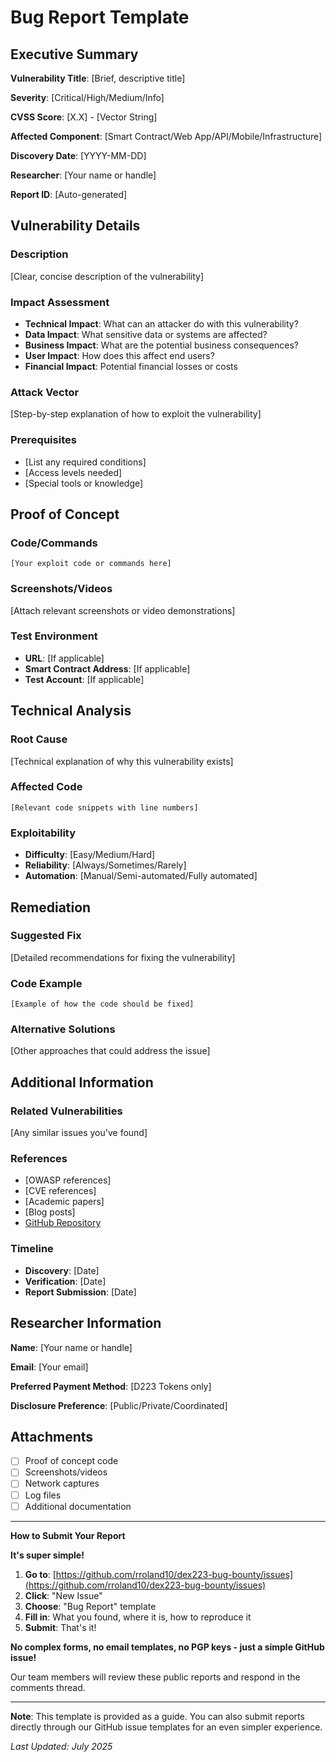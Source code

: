 # Bug Report Template

## Executive Summary

**Vulnerability Title**: [Brief, descriptive title]

**Severity**: [Critical/High/Medium/Info]

**CVSS Score**: [X.X] - [Vector String]

**Affected Component**: [Smart Contract/Web App/API/Mobile/Infrastructure]

**Discovery Date**: [YYYY-MM-DD]

**Researcher**: [Your name or handle]

**Report ID**: [Auto-generated]

## Vulnerability Details

### Description
[Clear, concise description of the vulnerability]

### Impact Assessment
- **Technical Impact**: What can an attacker do with this vulnerability?
- **Data Impact**: What sensitive data or systems are affected?
- **Business Impact**: What are the potential business consequences?
- **User Impact**: How does this affect end users?
- **Financial Impact**: Potential financial losses or costs

### Attack Vector
[Step-by-step explanation of how to exploit the vulnerability]

### Prerequisites
- [List any required conditions]
- [Access levels needed]
- [Special tools or knowledge]

## Proof of Concept

### Code/Commands
```[language]
[Your exploit code or commands here]
```

### Screenshots/Videos
[Attach relevant screenshots or video demonstrations]

### Test Environment
- **URL**: [If applicable]
- **Smart Contract Address**: [If applicable]
- **Test Account**: [If applicable]

## Technical Analysis

### Root Cause
[Technical explanation of why this vulnerability exists]

### Affected Code
```[language]
[Relevant code snippets with line numbers]
```

### Exploitability
- **Difficulty**: [Easy/Medium/Hard]
- **Reliability**: [Always/Sometimes/Rarely]
- **Automation**: [Manual/Semi-automated/Fully automated]

## Remediation

### Suggested Fix
[Detailed recommendations for fixing the vulnerability]

### Code Example
```[language]
[Example of how the code should be fixed]
```

### Alternative Solutions
[Other approaches that could address the issue]

## Additional Information

### Related Vulnerabilities
[Any similar issues you've found]

### References
- [OWASP references]
- [CVE references]
- [Academic papers]
- [Blog posts]
- [GitHub Repository](https://github.com/EthereumCommonwealth)

### Timeline
- **Discovery**: [Date]
- **Verification**: [Date]
- **Report Submission**: [Date]

## Researcher Information

**Name**: [Your name or handle]

**Email**: [Your email]

**Preferred Payment Method**: [D223 Tokens only]

**Disclosure Preference**: [Public/Private/Coordinated]

## Attachments

- [ ] Proof of concept code
- [ ] Screenshots/videos
- [ ] Network captures
- [ ] Log files
- [ ] Additional documentation

---

**How to Submit Your Report**

**It's super simple!**

1. **Go to**: [https://github.com/rroland10/dex223-bug-bounty/issues](https://github.com/rroland10/dex223-bug-bounty/issues)
2. **Click**: "New Issue"
3. **Choose**: "Bug Report" template
4. **Fill in**: What you found, where it is, how to reproduce it
5. **Submit**: That's it!

**No complex forms, no email templates, no PGP keys - just a simple GitHub issue!**

Our team members will review these public reports and respond in the comments thread.

---

**Note**: This template is provided as a guide. You can also submit reports directly through our GitHub issue templates for an even simpler experience.

*Last Updated: July 2025* 